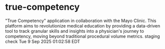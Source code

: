 # true-competency
"True Competency" application in collaboration with the Mayo Clinic. This platform aims to revolutionize medical education by providing a data-driven tool to track granular skills and insights into a physician's journey to competency, moving beyond traditional procedural volume metrics.
staging check Tue  9 Sep 2025 01:02:58 EDT
